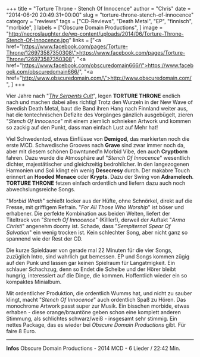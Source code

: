+++
title = "Torture Throne - Stench Of Innocence"
author = "Chris"
date = "2014-06-20 20:49:31+00:00"
slug = "torture-throne-stench-of-innocence"
category = "reviews"
tags = ["CD-Reviews", "Death Metal", "EP", "finnisch", "morbide", ]
labels = ["Obscure Domain Productions", ]
image = "http://necroslaughter.de/wp-content/uploads/2014/06/Torture-Throne-Stench-Of-Innocence.jpg"
links = ["<a href=\"https://www.facebook.com/pages/Torture-Throne/126973587350308\">https://www.facebook.com/pages/Torture-Throne/126973587350308</a>", "<a href=\"https://www.facebook.com/obscuredomain666/\">https://www.facebook.com/obscuredomain666/</a>", "<a href=\"http://www.obscuredomain.com/\">http://www.obscuredomain.com/</a>", ]
+++

Vier Jahre nach "<a href="http://necroslaughter.de/2011/12/torture-throne-thy-serpents-cult/" title="Torture Throne – Thy Serpent’s Cult">_Thy Serpents Cult_</a>", legen **TORTURE THRONE** endlich nach und machen dabei alles richtig! Trotz den Wurzeln in der New Wave of Swedish Death Metal, baut die Band ihren Hang nach Finnland weiter aus, hat die tontechnischen Defizite des Vorgänges gänzlich ausgebügelt, zieren "_Stench Of Innocence_" mit einem ziemlich schnieken Artwork und kommen so zackig auf den Punkt, dass man einfach Lust auf Mehr hat!

Viel Schwedentod, etwas Einflüsse von **Demigod**, das markierten noch die erste MCD. Schwedische Grooves nach **Grave** sind zwar immer noch da, aber mit diesem schönen Downtuned'n Morbid Vibe, den auch **Cryptborn** fahren. Dazu wurde die Atmosphäre auf "_Stench Of Innocence_" wesentlich dichter, majestätischer und gleichzeitig bedrohlicher. In den langezogenen Harmonien und Soli klingt ein wenig **Desecresy** durch. Der makabre Touch erinnert an **Hooded Menace** oder **Krypts**. Dazu der Swing von **Adramelech**. **TORTURE THRONE** fetzen einfach ordentlich und liefern dazu auch noch abwechslungsreiche Songs.

"_Morbid Wrath_" schießt locker aus der Hüfte, ohne Schnörkel, direkt auf die Fresse, mit griffigem Refrain. "_For All Those Who Worship_" ist böser und erhabener. Die perfekte Kombination aus beiden Welten, liefert der Titeltrack von "_Stench Of Innocence_" (Killler!), derweil der Auftakt "_Arma Christi_" angenehm doomy ist. Schade, dass "_Sempiternal Spear Of Salvation_" ein wenig trocken ist. Kein schlechter Song, aber nicht ganz so spannend wie der Rest der CD.

Die kurze Spieldauer von gerade mal 22 Minuten für die vier Songs, zuzüglich Intro, sind wahrlich gut bemessen. EP und Songs kommen zügig auf den Punk und lassen gar keinen Spielraum für Langatmigkeit. Ein schlauer Schachzug, denn so Endet die Scheibe und der Hörer bleibt hungrig, interessiert auf die Dinge, die kommen. Hoffentlich wieder ein so kompaktes Minialbum.

Mit ordentlicher Produktion, die ordentlich Wumms hat, und nicht zu sauber klingt, macht "_Stench Of Innocence_" auch ordentlich Spaß zu Hören. Das monochrome Artwork passt super zur Musik. Ein bisschen morbide, etwas erhaben - diese orange/brauntöne geben schon eine komplett anderen Stimmung, als schlichtes schwarz/weiß - insgesamt sehr stimmig. Ein nettes Package, das es wieder bei _Obscure Domain Productions_ gibt. Für faire 8 Euro.



---
**Infos**
Obscure Domain Productions - 2014
MCD - 6 Lieder / 22:42 Min.
